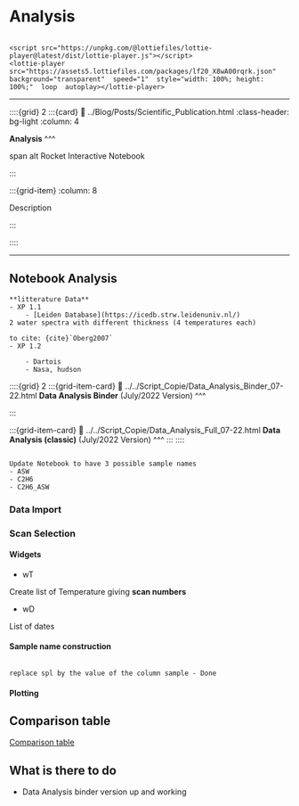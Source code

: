 # Analysis

```{margin}

<script src="https://unpkg.com/@lottiefiles/lottie-player@latest/dist/lottie-player.js"></script>
<lottie-player src="https://assets5.lottiefiles.com/packages/lf20_X8wA00rqrk.json"  background="transparent"  speed="1"  style="width: 100%; height: 100%;"  loop  autoplay></lottie-player>

```

***

::::{grid} 2
:::{card} 
:link: ../Blog/Posts/Scientific_Publication.html
:class-header: bg-light
:column: 4

**Analysis**
^^^

span alt Rocket
Interactive Notebook

:::

:::{grid-item}
:column: 8

Description

:::

::::

***

## Notebook Analysis

````{margin} 
**litterature Data**
- XP 1.1
    - [Leiden Database](https://icedb.strw.leidenuniv.nl/)
2 water spectra with different thickness (4 temperatures each)

to cite: {cite}`Oberg2007`
- XP 1.2

    - Dartois
    - Nasa, hudson
````


::::{grid} 2
:::{grid-item-card}
:link: ../../Script_Copie/Data_Analysis_Binder_07-22.html
**Data Analysis Binder** (July/2022 Version)
^^^

:::

:::{grid-item-card}
:link: ../../Script_Copie/Data_Analysis_Full_07-22.html
**Data Analysis (classic)** (July/2022 Version)
^^^
:::
::::

```{warning}

Update Notebook to have 3 possible sample names
- ASW
- C2H6
- C2H6_ASW

```

### Data Import


### Scan Selection

#### Widgets

- wT

Create list of Temperature giving **scan numbers**


- wD

List of dates




#### Sample name construction

```{note}

replace spl by the value of the column sample - Done

```

#### Plotting



## Comparison table

[Comparison table](ASW-table.md)

## What is there to do 

- Data Analysis binder version up and working



